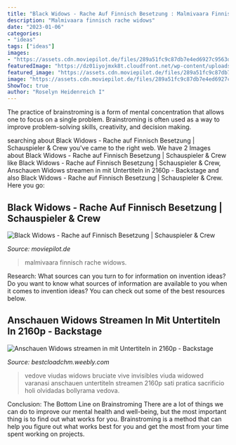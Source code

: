```yaml
---
title: "Black Widows - Rache Auf Finnisch Besetzung : Malmivaara Finnisch Rache Widows"
description: "Malmivaara finnisch rache widows"
date: "2023-01-06"
categories:
- "ideas"
tags: ["ideas"]
images:
- "https://assets.cdn.moviepilot.de/files/289a51fc9c87db7e4ed6927c9563d5378e81c080f146286985138918e406/fill/225/225/malla-malmivaara.jpg"
featuredImage: "https://dz01iyojmxk8t.cloudfront.net/wp-content/uploads/2012/05/06234405/WNNimage-WidowsVrindavan-TewficE-1.jpg"
featured_image: "https://assets.cdn.moviepilot.de/files/289a51fc9c87db7e4ed6927c9563d5378e81c080f146286985138918e406/fill/225/225/malla-malmivaara.jpg"
image: "https://assets.cdn.moviepilot.de/files/289a51fc9c87db7e4ed6927c9563d5378e81c080f146286985138918e406/fill/225/225/malla-malmivaara.jpg"
ShowToc: true
author: "Roselyn Heidenreich I"
---
```



The practice of brainstroming is a form of mental concentration that allows one to focus on a single problem. Brainstroming is often used as a way to improve problem-solving skills, creativity, and decision making.

	

		
searching about Black Widows - Rache auf Finnisch Besetzung | Schauspieler &amp; Crew you've came to the right web. We have 2 Images about Black Widows - Rache auf Finnisch Besetzung | Schauspieler &amp; Crew like Black Widows - Rache auf Finnisch Besetzung | Schauspieler &amp; Crew, Anschauen Widows streamen in mit Untertiteln in 2160p - Backstage and also Black Widows - Rache auf Finnisch Besetzung | Schauspieler &amp; Crew. Here you go:
		
    
## Black Widows - Rache Auf Finnisch Besetzung | Schauspieler &amp; Crew

<img loading=lazy src="https://assets.cdn.moviepilot.de/files/289a51fc9c87db7e4ed6927c9563d5378e81c080f146286985138918e406/fill/225/225/malla-malmivaara.jpg" onerror="this.onerror=null;this.src='https://tse2.mm.bing.net/th?id=OIP.QSEuTTqsAKKCO8FY1SEklQAAAA&amp;pid=15.1';" alt="Black Widows - Rache auf Finnisch Besetzung | Schauspieler &amp; Crew">

_Source: moviepilot.de_

>malmivaara finnisch rache widows. 

	

Research: What sources can you turn to for information on invention ideas?
Do you want to know what sources of information are available to you when it comes to invention ideas? You can check out some of the best resources below.

    
## Anschauen Widows Streamen In Mit Untertiteln In 2160p - Backstage

<img loading=lazy src="https://dz01iyojmxk8t.cloudfront.net/wp-content/uploads/2012/05/06234405/WNNimage-WidowsVrindavan-TewficE-1.jpg" onerror="this.onerror=null;this.src='https://tse4.mm.bing.net/th?id=OIP.72DMY9REu7k4-cgHfODxzAHaEK&amp;pid=15.1';" alt="Anschauen Widows streamen in mit Untertiteln in 2160p - Backstage">

_Source: bestcloadchm.weebly.com_

>vedove viudas widows bruciate vive invisibles viuda widowed varanasi anschauen untertiteln streamen 2160p sati pratica sacrificio holi olvidadas bollyrama vedova. 

	

Conclusion: The Bottom Line on Brainstroming
There are a lot of things we can do to improve our mental health and well-being, but the most important thing is to find out what works for you. Brainstroming is a method that can help you figure out what works best for you and get the most from your time spent working on projects.

